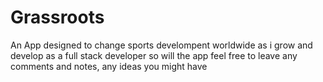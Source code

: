 # Grassroots
An App designed to change sports develompent worldwide
as i grow and develop as a full stack developer so will the app
feel free to leave any comments and notes, any ideas you might have
